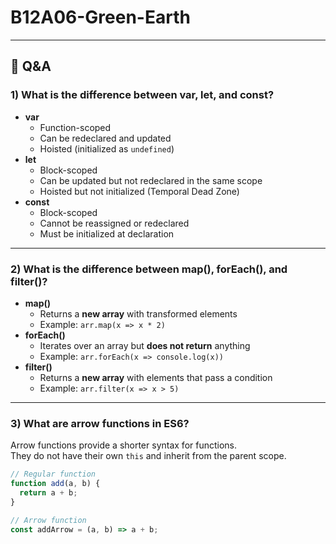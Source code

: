 # B12A06-Green-Earth

---

## 📘 Q&A

### 1) What is the difference between var, let, and const?
- **var**
  - Function-scoped
  - Can be redeclared and updated
  - Hoisted (initialized as `undefined`)
- **let**
  - Block-scoped
  - Can be updated but not redeclared in the same scope
  - Hoisted but not initialized (Temporal Dead Zone)
- **const**
  - Block-scoped
  - Cannot be reassigned or redeclared
  - Must be initialized at declaration

---

### 2) What is the difference between map(), forEach(), and filter()?
- **map()**
  - Returns a **new array** with transformed elements
  - Example: `arr.map(x => x * 2)`
- **forEach()**
  - Iterates over an array but **does not return** anything
  - Example: `arr.forEach(x => console.log(x))`
- **filter()**
  - Returns a **new array** with elements that pass a condition
  - Example: `arr.filter(x => x > 5)`

---

### 3) What are arrow functions in ES6?
Arrow functions provide a shorter syntax for functions.  
They do not have their own `this` and inherit from the parent scope.

```js
// Regular function
function add(a, b) {
  return a + b;
}

// Arrow function
const addArrow = (a, b) => a + b;
